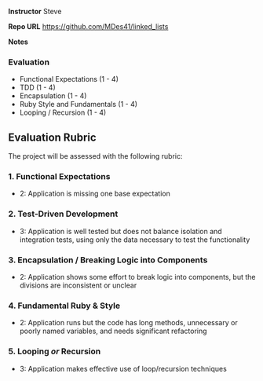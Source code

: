 **Instructor** Steve

**Repo URL** https://github.com/MDes41/linked_lists

**Notes**

### Evaluation

* Functional Expectations (1 - 4)
* TDD (1 - 4)
* Encapsulation (1 - 4)
* Ruby Style and Fundamentals (1 - 4)
* Looping / Recursion (1 - 4)

## Evaluation Rubric

The project will be assessed with the following rubric:

### 1. Functional Expectations

* 2: Application is missing one base expectation

### 2. Test-Driven Development

* 3: Application is well tested but does not balance isolation and integration tests, using only the data necessary to test the functionality

### 3. Encapsulation / Breaking Logic into Components

* 2: Application shows some effort to break logic into components, but the divisions are inconsistent or unclear

### 4. Fundamental Ruby & Style

* 2:  Application runs but the code has long methods, unnecessary or poorly named variables, and needs significant refactoring

### 5. Looping *or* Recursion

* 3: Application makes effective use of loop/recursion techniques
